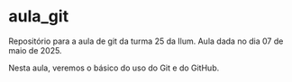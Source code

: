 # aula_git
Repositório para a aula de git da turma 25 da Ilum. Aula dada no dia 07 de maio de 2025.

Nesta aula, veremos o básico do uso do Git e do GitHub.
